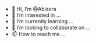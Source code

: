 - 👋 Hi, I’m @Abizera
- 👀 I’m interested in ...
- 🌱 I’m currently learning ...
- 💞️ I’m looking to collaborate on ...
- 📫 How to reach me ...

<!---
Abizera/Abizera is a ✨ special ✨ repository because its `README.md` (this file) appears on your GitHub profile.
You can click the Preview link to take a look at your changes.
--->
